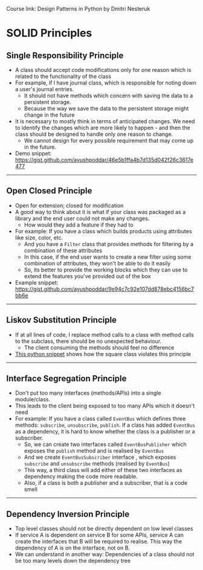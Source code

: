Course link: Design Patterns in Python by Dmitri Nesteruk

# SOLID Principles
## Single Responsibility Principle
- A class should accept code modifications only for one reason which is related to the functionality of the class
- For example, if I have journal class, which is responsible for noting down a user's journal entries. 
	- It should not have methods which concern with saving the data to a persistent storage.
	- Because the way we save the data to the persistent storage might change in the future
- It is necessary to mostly think in terms of anticipated changes. We need to identify the changes which are more likely to happen - and then the class should be designed to handle only one reason to change.
	- We cannot design for every possible requirement that may come up in the future.
- Demo snippet: https://gist.github.com/ayushpoddar/46e5b1ffa4b7d135d042f26c3617e477
---
## Open Closed Principle
- Open for extension; closed for modification
- A good way to think about it is what if your class was packaged as a library and the end user could not make any changes.
	- How would they add a feature if they had to
- For example: If you have a class which builds products using attributes like size, color, etc.
	- And you have a `Filter` class that provides methods for filtering by a combination of these attributes
	- In this case, if the end user wants to create a new filter using some combination of attributes, they won't be able to do it easily
	- So, its better to provide the working blocks which they can use to extend the features you've provided out of the box
- Example snippet: https://gist.github.com/ayushpoddar/9e94c7c92e107dd878ebc4156bc7bb6e
---
## Liskov Substitution Principle
- If at all lines of code, I replace method calls to a class with method calls to the subclass, there should be no unexpected behaviour.
	- The client consuming the methods should feel no difference
- [This python snippet](https://gist.github.com/ayushpoddar/10fca60a5da447de9d36028e26257529) shows how the square class violates this principle
---
## Interface Segregation Principle
- Don't put too many interfaces (methods/APIs) into a single module/class. 
- This leads to the client being exposed to too many APIs which it doesn't need
- For example: If you have a class called `EventBus` which defines three methods: `subscribe`, `unsubscribe`, `publish`. If a class has added `EventBus` as a dependency, it is hard to know whether the class is a publisher or a subscriber.
	- So, we can create two interfaces called `EventBusPublisher` which exposes the `publish` method and is realised by `EventBus`
	- And we create `EventBusSubscriber` interface , which exposes `subscribe` and `unsubscribe` methods (realised by `EventBus`)
	- This way, a third class will add either of these two interfaces as dependency making the code more readable.
	- Also, if a class is both a publisher and a subscriber, that is a code smell
---
## Dependency Inversion Principle
- Top level classes should not be directly dependent on low level classes
- If service A is dependent on service B for some APIs, service A can create the interfaces that B will be required to realise. This way the dependency of A is on the interface, not on B.
- We can understand in another way: Dependencies of a class should not be too many levels down the dependency tree